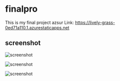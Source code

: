 # finalpro
This is my final project 
azsur Link:  https://lively-grass-0ed71a110.1.azurestaticapps.net


## screenshot 
![screenshot](Screenshot_20220730-022225_Chrome.jpg)




![screenshot](Screenshot_20220730-022232_Chrome.jpg)



![screenshot](Screenshot_20220730-022244_Chrome.jpg)



